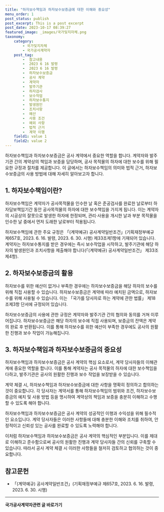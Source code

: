 ```yaml
---
title: "하자보수책임과 하자보수보증금에 대한 이해와 중요성"
menu_order: 1
post_status: publish
post_excerpt: This is a post excerpt
post_date: 2023-10-17 08:39:27
featured_image: _images/국가및지자체.png
taxonomy:
    category:
        - 국가및지자체
        - 국가공사계약자
    post_tag:
        -  참고내용
        -  2023 6 16 발령
        -  2023 6 16 발령
        -  하자보수보증금
        -  공사 계약
        -  계약자
        -  발주기관
        -  하자검사
        -  보수작업
        -  하자보수통지
        -  발생원인
        -  조치사항
        -  예산
        -  사용 조건
        -  예외 사항
        -  법적 근거
        -  계약 이행
    field1: value 1
    field2: value 2
---
```



하자보수책임과 하자보수보증금은 공사 계약에서 중요한 역할을 합니다. 계약자와 발주기관 간의 계약상의 책임과 보증을 담당하며, 공사 목적물의 하자에 대한 보수를 위해 필요한 규정과 절차를 제공합니다. 이 글에서는 하자보수책임의 의미와 법적 근거, 하자보수보증금의 사용 방법에 대해 자세히 알아보고자 합니다.

## 1. 하자보수책임이란?
하자보수책임은 계약자가 공사목적물을 인수한 날 혹은 준공검사를 완료한 날로부터 하자담보책임기간 동안 공사목적물의 하자에 대한 보수책임을 가지게 됩니다. 이는 계약자의 시공상의 잘못으로 발생한 하자에 한정되며, 관리·사용을 개시한 날과 부분 목적물을 인수한 날 중에서 먼저 도래한 날로부터 적용됩니다.

하자보수책임에 관한 주요 규정은 「(계약예규) 공사계약일반조건」(기획재정부예규 제657호, 2023. 6. 16. 발령, 2023. 6. 30. 시행) 제33조제1항에 기재되어 있습니다. 계약자는 하자보수통지를 받은 경우에는 즉시 보수작업을 시작하고, 발주기관에 해당 하자의 발생원인과 조치사항을 제출해야 합니다(「(계약예규) 공사계약일반조건」 제33조제4항).

## 2. 하자보수보증금의 활용
하자보수를 위한 예산이 없거나 부족한 경우에는 하자보수보증금을 해당 하자의 보수를 위해 직접 사용할 수 있습니다. 하자보수보증금은 계약에 따라 예치된 금액으로, 하자보수를 위해 사용될 수 있습니다. 이는 「국가를 당사자로 하는 계약에 관한 법률」 제18조제3항 단서에 규정되어 있습니다.

하자보수보증금의 사용에 관한 규정은 계약자와 발주기관 간의 협의와 동의를 거쳐 이루어집니다. 하자보수보증금은 해당 하자의 보수에 직접 사용되며, 보증금의 잔액은 계약의 완료 후 반환됩니다. 이를 통해 하자보수를 위한 예산이 부족한 경우에도 공사의 원활한 진행과 보수 작업이 가능해집니다.

## 3. 하자보수책임과 하자보수보증금의 중요성
하자보수책임과 하자보수보증금은 공사 계약의 핵심 요소로서, 계약 당사자들의 이해관계에 중요한 역할을 합니다. 이를 통해 계약자는 공사 목적물의 하자에 대한 보수책임을 다하고, 발주기관은 공사의 원활한 진행과 보수 작업을 보장받을 수 있습니다.

계약 체결 시, 하자보수책임과 하자보수보증금에 대한 사항을 명확히 정의하고 합의하는 것이 중요합니다. 각 당사자는 계약서를 통해 하자보수책임의 범위와 조건, 하자보수보증금의 예치 및 사용 방법 등을 명시하여 계약상의 책임과 보증을 충분히 이해하고 수행할 수 있도록 해야 합니다.

하자보수책임과 하자보수보증금은 공사 계약의 성공적인 이행과 수익성을 위해 필수적인 요소입니다. 계약 당사자들은 이러한 사항들에 대해 충분한 이해와 조치를 취하여, 안정적이고 신뢰성 있는 공사를 완료할 수 있도록 노력해야 합니다.

이처럼 하자보수책임과 하자보수보증금은 공사 계약의 핵심적인 부분입니다. 이를 제대로 이해하고 준수함으로써 공사의 원활한 진행과 계약 당사자들 간의 신뢰를 구축할 수 있습니다. 따라서 공사 계약 체결 시 이러한 사항들을 철저히 검토하고 협의하는 것이 중요합니다.

## 참고문헌
- 「(계약예규) 공사계약일반조건」(기획재정부예규 제657호, 2023. 6. 16. 발령, 2023. 6. 30. 시행)
<!-- wp:separator -->
<hr class="wp-block-separator has-alpha-channel-opacity"/>
<!-- /wp:separator -->
<!-- wp:group {"backgroundColor":"base","layout":{"type":"constrained"}} -->
<div class="wp-block-group has-base-background-color has-background"><!-- wp:paragraph {"align":"center","fontSize":"large"} -->
<p class="has-text-align-center has-large-font-size"><strong>국가공사계약자관련 글 바로가기</strong></p>
<!-- /wp:paragraph -->


<!-- wp:latest-posts
{"categories":[{"id":6878,"count":19,"description":"","link":"https://uknowlaw.com/category/%ea%b5%ad%ea%b0%80%ea%b3%b5%ec%82%ac%ea%b3%84%ec%95%bd%ec%9e%90/","name":"국가공사계약자","slug":"국가공사계약자","taxonomy":"category","parent":0,"meta":[],"_links":{"self":[{"href":"https://uknowlaw.com/wp-json/wp/v2/categories/6878"}],"collection":[{"href":"https://uknowlaw.com/wp-json/wp/v2/categories"}],"about":[{"href":"https://uknowlaw.com/wp-json/wp/v2/taxonomies/category"}],"wp:post_type":[{"href":"https://uknowlaw.com/wp-json/wp/v2/posts?categories=6878"}],"curies":[{"name":"wp","href":"https://api.w.org/{rel}","templated":true}]}}],"postsToShow":100,"excerptLength":28,"postLayout":"grid","columns":2,"featuredImageAlign":"left","featuredImageSizeSlug":"large","fontSize":"medium"} /--></div>
<!-- /wp:group -->